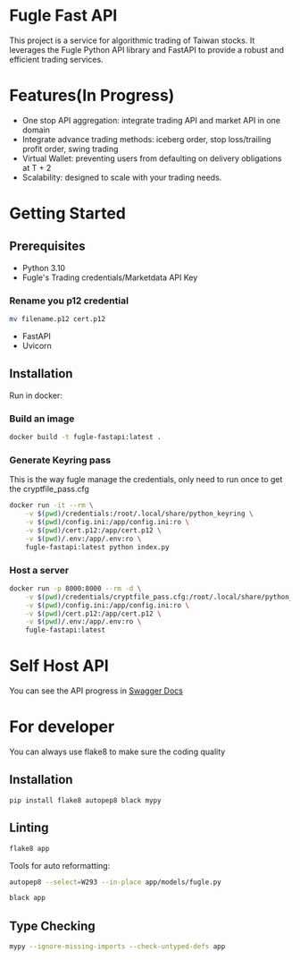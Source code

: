 # Fugle Fast API
This project is a service for algorithmic trading of Taiwan stocks. It leverages the Fugle Python API library and FastAPI to provide a robust and efficient trading services.

# Features(In Progress)
- One stop API aggregation: integrate trading API and market API in one domain
- Integrate advance trading methods: iceberg order, stop loss/trailing profit order, swing trading
- Virtual Wallet: preventing users from defaulting on delivery obligations at T + 2
- Scalability: designed to scale with your trading needs.

# Getting Started
## Prerequisites
- Python 3.10
- Fugle's Trading credentials/Marketdata API Key

### Rename you p12 credential
```bash
mv filename.p12 cert.p12
```
- FastAPI
- Uvicorn


## Installation
Run in docker:

### Build an image
```bash
docker build -t fugle-fastapi:latest .
```

### Generate Keyring pass
This is the way fugle manage the credentials, only need to run once to get the cryptfile_pass.cfg
```bash
docker run -it --rm \
    -v $(pwd)/credentials:/root/.local/share/python_keyring \
    -v $(pwd)/config.ini:/app/config.ini:ro \
    -v $(pwd)/cert.p12:/app/cert.p12 \
    -v $(pwd)/.env:/app/.env:ro \
    fugle-fastapi:latest python index.py
```

### Host a server
```bash
docker run -p 8000:8000 --rm -d \
    -v $(pwd)/credentials/cryptfile_pass.cfg:/root/.local/share/python_keyring/cryptfile_pass.cfg:ro \
    -v $(pwd)/config.ini:/app/config.ini:ro \
    -v $(pwd)/cert.p12:/app/cert.p12 \
    -v $(pwd)/.env:/app/.env:ro \
    fugle-fastapi:latest
```

# Self Host API
You can see the API progress in
[Swagger Docs](https://fugle.lynxlinkage.com/docs)


# For developer
You can always use flake8 to make sure the coding quality

## Installation
```
pip install flake8 autopep8 black mypy
```

## Linting
```bash
flake8 app
```

Tools for auto reformatting:
```bash
autopep8 --select=W293 --in-place app/models/fugle.py
```

```bash
black app
```

## Type Checking
```bash
mypy --ignore-missing-imports --check-untyped-defs app
```